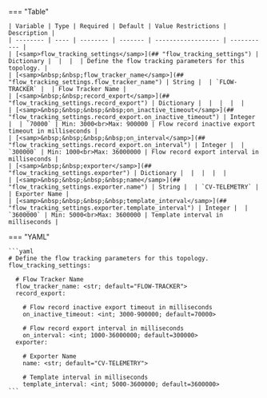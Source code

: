 <!--
  ~ Copyright (c) 2024 Arista Networks, Inc.
  ~ Use of this source code is governed by the Apache License 2.0
  ~ that can be found in the LICENSE file.
  -->
=== "Table"

    | Variable | Type | Required | Default | Value Restrictions | Description |
    | -------- | ---- | -------- | ------- | ------------------ | ----------- |
    | [<samp>flow_tracking_settings</samp>](## "flow_tracking_settings") | Dictionary |  |  |  | Define the flow tracking parameters for this topology. |
    | [<samp>&nbsp;&nbsp;flow_tracker_name</samp>](## "flow_tracking_settings.flow_tracker_name") | String |  | `FLOW-TRACKER` |  | Flow Tracker Name |
    | [<samp>&nbsp;&nbsp;record_export</samp>](## "flow_tracking_settings.record_export") | Dictionary |  |  |  |  |
    | [<samp>&nbsp;&nbsp;&nbsp;&nbsp;on_inactive_timeout</samp>](## "flow_tracking_settings.record_export.on_inactive_timeout") | Integer |  | `70000` | Min: 3000<br>Max: 900000 | Flow record inactive export timeout in milliseconds |
    | [<samp>&nbsp;&nbsp;&nbsp;&nbsp;on_interval</samp>](## "flow_tracking_settings.record_export.on_interval") | Integer |  | `300000` | Min: 1000<br>Max: 36000000 | Flow record export interval in milliseconds |
    | [<samp>&nbsp;&nbsp;exporter</samp>](## "flow_tracking_settings.exporter") | Dictionary |  |  |  |  |
    | [<samp>&nbsp;&nbsp;&nbsp;&nbsp;name</samp>](## "flow_tracking_settings.exporter.name") | String |  | `CV-TELEMETRY` |  | Exporter Name |
    | [<samp>&nbsp;&nbsp;&nbsp;&nbsp;template_interval</samp>](## "flow_tracking_settings.exporter.template_interval") | Integer |  | `3600000` | Min: 5000<br>Max: 3600000 | Template interval in milliseconds |

=== "YAML"

    ```yaml
    # Define the flow tracking parameters for this topology.
    flow_tracking_settings:

      # Flow Tracker Name
      flow_tracker_name: <str; default="FLOW-TRACKER">
      record_export:

        # Flow record inactive export timeout in milliseconds
        on_inactive_timeout: <int; 3000-900000; default=70000>

        # Flow record export interval in milliseconds
        on_interval: <int; 1000-36000000; default=300000>
      exporter:

        # Exporter Name
        name: <str; default="CV-TELEMETRY">

        # Template interval in milliseconds
        template_interval: <int; 5000-3600000; default=3600000>
    ```
